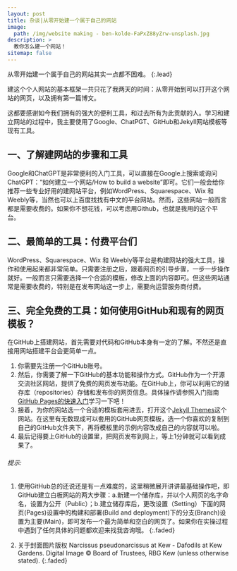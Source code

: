 ```yaml
---
layout: post
title: 杂谈|从零开始建一个属于自己的网站
image: 
  path: /img/website making - ben-kolde-FaPxZ88yZrw-unsplash.jpg
description: >
  教你怎么建一个网站！
sitemap: false
---
```


从零开始建一个属于自己的网站其实一点都不困难。
{:.lead}

建这个个人网站的基本框架一共只花了我两天的时间：从零开始到可以打开这个网站的网页，以及拥有第一篇博文。

这都要感谢如今我们拥有的强大的便利工具，和过去所有为此贡献的人。学习和建立网站的过程中，我主要使用了Google、ChatPGT、GitHub和Jekyll网站模板等现有工具。

## 一、了解建网站的步骤和工具
Google和ChatGPT是非常便利的入门工具，可以直接在Google上搜索或询问ChatGPT：“如何建立一个网站/How to build a website”即可。它们一般会给你推荐一些专业好用的建网站平台，例如WordPress、Squarespace、Wix 和 Weebly等，当然也可以上百度找找有中文的平台网站。然而，这些网站一般而言都是需要收费的。如果你不想花钱，可以考虑用Github，也就是我用的这个平台。

## 二、最简单的工具：付费平台们
WordPress、Squarespace、Wix 和 Weebly等平台是构建网站的强大工具，操作和使用起来都非常简单。只需要注册之后，跟着网页的引导步骤，一步一步操作就好。一般而言只需要选择一个合适的模板，修改上面的内容即可。但这些网站通常是需要收费的，特别是在发布网站这一步上，需要向运营服务商付费。

## 三、完全免费的工具：如何使用GitHub和现有的网页模板？
在GitHub上搭建网站，首先需要对代码和GitHub本身有一定的了解。不然还是直接用网站搭建平台会更简单一点。

1. 你需要先注册一个GitHub账号。
2. 然后，你需要了解一下GitHub的基本功能和操作方式。GitHub作为一个开源交流社区网站，提供了免费的网页发布功能。在GitHub上，你可以利用它的储存库（repositories）存储和发布你的网页信息。具体操作请参照入门指南[GitHub Pages的快速入门](https://docs.github.com/en/pages/quickstart)学习一下吧！
3. 接着，为你的网站选一个合适的模板套用进去，打开这个[Jekyll Themes](https://jekyllrb.com/docs/themes/)这个网站。在这里有无数现成可以套用的GitHub网页模板，选一个你喜欢的复制到自己的GitHub文件夹下，再将模板里的示例内容改成自己的内容就可以啦。
4. 最后记得要上GitHub的设置里，把网页发布到网上，等上1分钟就可以看到成果了。

###### 提示: 

1. 使用GitHub总的还说还是有一点难度的，这里稍微展开讲讲最基础操作吧，即GitHub建立白板网站的两大步骤：a.新建一个储存库，并以个人网页的名字命名，设置为公开（Public）；b.建立储存库后，更改设置（Setting）下面的网页(Pages)设置中的构建和部署(Build and deployment)下的分支(Branch)设置为主要(Main)，即可发布一个最为简单和空白的网页了。如果你在实操过程中遇到了任何具体的问题都欢迎来找我咨询哦。
{:.faded}

2. 关于封面图片版权 Narcissus pseudonarcissus at Kew - Dafodils at Kew Gardens. Digital Image © Board of Trustees, RBG Kew (unless otherwise stated).
{:.faded}

